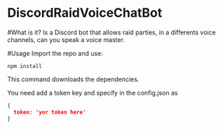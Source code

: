 # DiscordRaidVoiceChatBot

#What is it?
Is a Discord bot that allows raid parties, in a differents voice channels, can you speak a voice master.

#Usage
Import the repo and use:
```
npm install
```
This command downloads the dependencies.

You need add a token key and specify in the config.json as 
```json
{
  token: 'yor token here'
}
```
